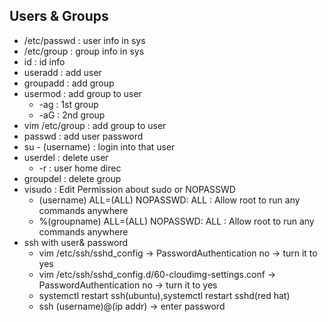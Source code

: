 ## Users & Groups
- /etc/passwd : user info in sys
- /etc/group : group info in sys
- id : id info
- useradd : add user
- groupadd : add group
- usermod : add group to user
  - -ag : 1st group
  - -aG : 2nd group
- vim /etc/group : add group to user
- passwd : add user password
- su - (username) : login into that user
- userdel : delete user
  - -r : user home direc
- groupdel : delete group
- visudo : Edit Permission about sudo or NOPASSWD
  - (username) ALL=(ALL) NOPASSWD: ALL : Allow root to run any commands anywhere
  - %(groupname) ALL=(ALL) NOPASSWD: ALL : Allow root to run any commands anywhere
- ssh with user& password
  - vim /etc/ssh/sshd_config -> PasswordAuthentication no -> turn it to yes
  - vim /etc/ssh/sshd_config.d/60-cloudimg-settings.conf -> PasswordAuthentication no -> turn it to yes
  - systemctl restart ssh(ubuntu),systemctl restart sshd(red hat)
  - ssh (username)@(ip addr) -> enter password
